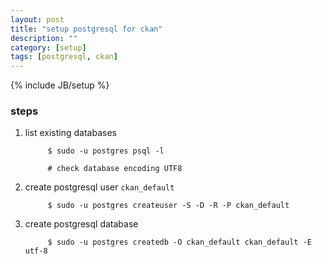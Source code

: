 ```yaml
---
layout: post
title: "setup postgresql for ckan"
description: ""
category: [setup]
tags: [postgresql, ckan]
---
```

{% include JB/setup %}


### steps

1. list existing databases

			$ sudo -u postgres psql -l

			# check database encoding UTF8


1. create postgresql user `ckan_default`

			$ sudo -u postgres createuser -S -D -R -P ckan_default


1. create postgresql database

			$ sudo -u postgres createdb -O ckan_default ckan_default -E utf-8
